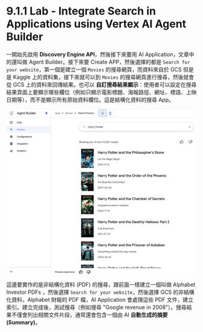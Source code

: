 # 9.1.1 Lab - Integrate Search in Applications using Vertex AI Agent Builder

一開始先啟用 **Discovery Engine API**，然後接下來要用 AI Application，文章中的還叫做 Agent Builder。接下來要 Create APP，然後選擇的都是 `Search for your website`，第一個是建立一個 `Movies` 的搜尋網頁，而資料來自於 GCS 但是是 Kaggle 上的資料集，接下來就可以到 `Movies` 的搜尋網頁進行搜尋，然後就會從 GCS 上的資料來回傳結果。也可以 **自訂搜尋結果顯示**：使用者可以設定在搜尋結果頁面上要顯示哪些欄位（例如只顯示電影標題、海報路徑、網址、標語、上映日期等），而不是顯示所有原始資料欄位。這是結構化資料的搜尋 App。

![gh](https://raw.githubusercontent.com/SeanChenR/img_gif/main/myimage/1743698293000nvck5i.png)

這邊要實作的是非結構化資料 (PDF) 的搜尋，跟前面一樣建立一個叫做 Alphabet Investor PDFs ，然後選擇 `Search for your website`，然後選擇 GCS 的非結構化資料，Alphabet 財報的 PDF 檔，AI Application 會處理這些 PDF 文件，建立索引。建立完成後，測試搜尋（例如搜尋 "Google revenue in 2008"）。搜尋結果不僅會列出相關文件片段，通常還會包含一個由 AI **自動生成的摘要 (Summary)**。
